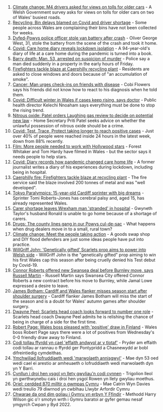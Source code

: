 1. [Climate change: M4 drivers asked for views on tolls for older cars](https://www.bbc.co.uk/news/uk-wales-58424221?at_medium=RSS&at_campaign=KARANGA) - A Welsh Government survey asks for views on tolls for older cars on two of Wales' busiest roads.
2. [Recycling: Bin delays blamed on Covid and driver shortage](https://www.bbc.co.uk/news/uk-wales-58429145?at_medium=RSS&at_campaign=KARANGA) - Some people across Wales are complaining their bins have not been collected for weeks.
3. [Dyfed-Powys police officer stole van battery after crash](https://www.bbc.co.uk/news/uk-wales-58433144?at_medium=RSS&at_campaign=KARANGA) - Oliver George West, 31, stole the battery from the scene of the crash and took it home.
4. [Covid: Care home diary reveals lockdown isolation](https://www.bbc.co.uk/news/uk-wales-58424222?at_medium=RSS&at_campaign=KARANGA) - A 94-year-old's diary of life at a care home during the pandemic is turned into a book.
5. [Barry death: Man, 53, arrested on suspicion of murder](https://www.bbc.co.uk/news/uk-wales-58434092?at_medium=RSS&at_campaign=KARANGA) - Police say a man died suddenly in a property in the early hours of Friday.
6. [Firefighters tackle blaze at Caerphilly recycling plant](https://www.bbc.co.uk/news/uk-wales-58422416?at_medium=RSS&at_campaign=KARANGA) - Residents are asked to close windows and doors because of "an accumulation of smoke".
7. [Cancer: Man urges check-ins on friends with disease](https://www.bbc.co.uk/news/uk-wales-58421069?at_medium=RSS&at_campaign=KARANGA) - Cobi Flowers says his friends did not know how to react to his diagnosis when he told them.
8. [Covid: Difficult winter in Wales if cases keep rising, says doctor](https://www.bbc.co.uk/news/uk-wales-58421067?at_medium=RSS&at_campaign=KARANGA) - Public health director Kelechi Nnoaham says everything must be done to stop the rising trend.
9. [Nitrous oxide: Patel orders Laughing gas review to decide on potential new law](https://www.bbc.co.uk/news/uk-politics-58426792?at_medium=RSS&at_campaign=KARANGA) - Home Secretary Priti Patel seeks advice on whether the unlawful possession of nitrous oxide should be a crime.
10. [Covid: Test, Trace, Protect taking longer to reach positive cases](https://www.bbc.co.uk/news/uk-wales-58420172?at_medium=RSS&at_campaign=KARANGA) - Just over 40% of people were reached inside 24 hours in the latest week, down from 88% recently.
11. [Film: More people needed to work with Hollywood stars](https://www.bbc.co.uk/news/uk-wales-58409551?at_medium=RSS&at_campaign=KARANGA) - Forest Whitaker and Tom Hardy have filmed in Wales - but the sector says it needs people to help stars.
12. [Covid: Diary records how pandemic changed care home life](https://www.bbc.co.uk/news/uk-wales-58429748?at_medium=RSS&at_campaign=KARANGA) - A former journalist writes a diary of his experiences during lockdown, including being in hospital.
13. [Caerphilly fire: Firefighters tackle blaze at recycling plant](https://www.bbc.co.uk/news/uk-wales-58425928?at_medium=RSS&at_campaign=KARANGA) - The fire service said the blaze involved 200 tonnes of metal and was "well developed".
14. [Tokyo Paralympics: 15-year-old Cardiff sprinter with big dreams](https://www.bbc.co.uk/news/uk-wales-58421065?at_medium=RSS&at_campaign=KARANGA) - Sprinter Tomi Roberts-Jones has cerebral palsy and, aged 15, has already represented Wales.
15. [Carer shortage leaves Wrexham man 'stranded' in hospital](https://www.bbc.co.uk/news/uk-wales-58416257?at_medium=RSS&at_campaign=KARANGA) - Gwyneth Taylor's husband Ronald is unable to go home because of a shortage of carers.
16. [Drugs: The county lines gang in our Powys cul-de-sac](https://www.bbc.co.uk/news/uk-wales-58399117?at_medium=RSS&at_campaign=KARANGA) - What happens when drug dealers move in to a small, rural town?
17. [Climate change: Meet the people taking action](https://www.bbc.co.uk/news/uk-wales-58399174?at_medium=RSS&at_campaign=KARANGA) - A goods swap shop and DIY flood defenders are just some ideas people have put into practice.
18. [WillGriff John: 'Genetically gifted' Scarlets prop aims to power into Welsh side](https://www.bbc.co.uk/sport/rugby-union/58427903?at_medium=RSS&at_campaign=KARANGA) - WillGriff John is the "genetically gifted" prop aiming to win his first Wales cap this season after being cruelly denied his Test debut by Covid-19.
19. [Connor Roberts offered new Swansea deal before Burnley move, says Russell Martin](https://www.bbc.co.uk/sport/football/58424161?at_medium=RSS&at_campaign=KARANGA) - Russell Martin says Swansea City offered Connor Roberts a new contract before his move to Burnley, while Jamal Lowe expressed a desire to leave.
20. [James Botham: Cardiff and Wales flanker misses season start after shoulder surgery](https://www.bbc.co.uk/sport/rugby-union/58420973?at_medium=RSS&at_campaign=KARANGA) - Cardiff flanker James Botham will miss the start of the season and is a doubt for Wales' autumn games after shoulder surgery.
21. [Dwayne Peel: Scarlets head coach looks forward to number one role](https://www.bbc.co.uk/sport/rugby-union/58421441?at_medium=RSS&at_campaign=KARANGA) - Scarlets head coach Dwayne Peel admits he is relishing the chance of being in charge of a side for the first time.
22. [Robert Page: Wales boss pleased with 'positive' draw in Finland](https://www.bbc.co.uk/sport/av/football/58416758?at_medium=RSS&at_campaign=KARANGA) - Wales boss Robert Page says there were a lot of positives from Wednesday's 0-0 friendly draw away to Finland.
23. [Codi tollau ffyrdd yn cael 'effaith andwyol ar y tlotaf'](https://www.bbc.co.uk/newyddion/58425536?at_medium=RSS&at_campaign=KARANGA) - Pryder am effaith codi tollau ar rannau o ffyrdd ger Pontypridd a Chasnewydd ar bobl difreintiedig cymdeithas.
24. [Ymchwiliad llofruddiaeth wedi 'marwolaeth annisgwyl'](https://www.bbc.co.uk/newyddion/58434706?at_medium=RSS&at_campaign=KARANGA) - Mae dyn 53 oed wedi cael ei arestio ar amheuaeth o lofruddiaeth wedi marwolaeth dyn yn Y Barri.
25. [Cynllun i droi hen ysgol yn llety gwyliau'n codi cynnen](https://www.bbc.co.uk/newyddion/58426003?at_medium=RSS&at_campaign=KARANGA) - Trigolion lleol yn gwrthwynebu cais i droi hen ysgol Rowen yn llety gwyliau moethus.
26. [Oriel: cerdded 870 milltir o gwmpas Cymru](https://www.bbc.co.uk/newyddion/58401087?at_medium=RSS&at_campaign=KARANGA) - Mae Catrin Wyn Davies wedi treulio 79 diwrnod yn cwblhau Llwybr Arfordir Cymru
27. [Chwarae da ond dim goliau i Gymru yn erbyn Y Ffindir](https://www.bbc.co.uk/newyddion/58415167?at_medium=RSS&at_campaign=KARANGA) - Methodd Harry Wilson gic o'r smotyn wrth i Gymru baratoi ar gyfer gemau nesaf ymgyrch Cwpan y Byd 2022.
